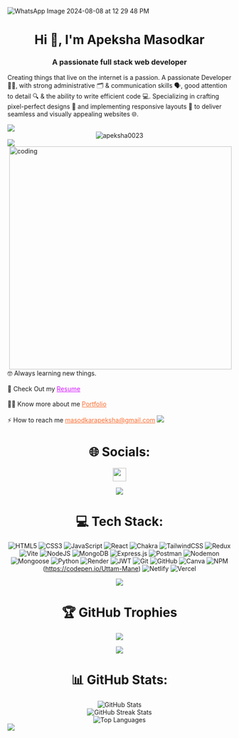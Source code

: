 
![WhatsApp Image 2024-08-08 at 12 29 48 PM](https://github.com/user-attachments/assets/8d0a5977-b520-4424-941d-c0dc9dc7254a)




<h1 align="center">Hi 👋, I'm Apeksha Masodkar</h1>
<h3 align="center">A passionate full stack web developer</h3>

Creating things that live on the internet is a passion. A passionate Developer 👨‍💻, with strong administrative 🗂️ & communication skills 🗣️, good attention to detail 🔍 & the ability to write efficient code 💻. Specializing in crafting pixel-perfect designs 🎨 and implementing responsive layouts 📱 to deliver seamless and visually appealing websites 🌐.

<img src='https://raw.githubusercontent.com/andreasbm/readme/master/assets/lines/colored.png' />

<div align="center">
  <img src="https://komarev.com/ghpvc/?username=apeksha0023&label=Profile%20views&color=0e75b6&style=flat" alt="apeksha0023" />
</div>
 
<img src='https://raw.githubusercontent.com/andreasbm/readme/master/assets/lines/colored.png' />

<img align="right" alt="coding" width="500" src="https://raw.githubusercontent.com/PolarBearGG/PolarBearGG/master/web-developer.gif">
<br>
🤓 Always learning new things.
<br>
<br>
🤔 Check Out my <a href="https://drive.google.com/file/d/1jYVn4gVh-8VD5soyaS3InP2tNqv9Pquv/view?usp=sharing" style="color: rgb(211, 28, 255);">Resume</a>
<br><br>
👨‍💻 Know more about me <a href="" style="color: rgb(250, 111, 50);">Portfolio</a>
<br><br>
⚡ How to reach me <a href="mailto:masodkarapeksha@gmail.com" style="color:rgb(250, 111, 50);">masodkarapeksha@gmail.com</a>

<img src='https://raw.githubusercontent.com/andreasbm/readme/master/assets/lines/colored.png' />

<div align="center">

# 🌐 Socials:
<a href="https://www.linkedin.com/in/apeksha-masodkar/"><img src="https://img.shields.io/badge/LinkedIn-%230077B5.svg?logo=linkedin&logoColor=white" height="30" /></a>

<img src='https://raw.githubusercontent.com/andreasbm/readme/master/assets/lines/colored.png' />

# 💻 Tech Stack:

![HTML5](https://img.shields.io/badge/html5-%23E34F26.svg?style=for-the-badge&logo=html5&logoColor=white) ![CSS3](https://img.shields.io/badge/css3-%231572B6.svg?style=for-the-badge&logo=css3&logoColor=white) ![JavaScript](https://img.shields.io/badge/javascript-%23323330.svg?style=for-the-badge&logo=javascript&logoColor=%23F7DF1E) ![React](https://img.shields.io/badge/react-%2320232a.svg?style=for-the-badge&logo=react&logoColor=%2361DAFB) ![Chakra](https://img.shields.io/badge/chakra-%234ED1C5.svg?style=for-the-badge&logo=chakraui&logoColor=white) ![TailwindCSS](https://img.shields.io/badge/tailwindcss-%2338B2AC.svg?style=for-the-badge&logo=tailwind-css&logoColor=white) ![Redux](https://img.shields.io/badge/redux-%23593d88.svg?style=for-the-badge&logo=redux&logoColor=white) ![Vite](https://img.shields.io/badge/vite-%23646CFF.svg?style=for-the-badge&logo=vite&logoColor=white) ![NodeJS](https://img.shields.io/badge/node.js-6DA55F?style=for-the-badge&logo=node.js&logoColor=white) ![MongoDB](https://img.shields.io/badge/MongoDB-%234ea94b.svg?style=for-the-badge&logo=mongodb&logoColor=white) ![Express.js](https://img.shields.io/badge/express.js-%23404d59.svg?style=for-the-badge&logo=express&logoColor=%2361DAFB) ![Postman](https://img.shields.io/badge/Postman-FF6C37?style=for-the-badge&logo=postman&logoColor=white) ![Nodemon](https://img.shields.io/badge/NODEMON-%23323330.svg?style=for-the-badge&logo=nodemon&logoColor=%BBDEAD) <img src="https://img.shields.io/badge/Mongoose-%23880000.svg?&style=for-the-badge&logo=mongoose&logoColor=white" alt="Mongoose"> ![Python](https://img.shields.io/badge/python-3670A0?style=for-the-badge&logo=python&logoColor=ffdd54) ![Render](https://img.shields.io/badge/Render-%46E3B7.svg?style=for-the-badge&logo=render&logoColor=white) ![JWT](https://img.shields.io/badge/JWT-black?style=for-the-badge&logo=JSON%20web%20tokens) ![Git](https://img.shields.io/badge/git-%23F05033.svg?style=for-the-badge&logo=git&logoColor=white) ![GitHub](https://img.shields.io/badge/github-%23121011.svg?style=for-the-badge&logo=github&logoColor=white) ![Canva](https://img.shields.io/badge/Canva-%2300C4CC.svg?style=for-the-badge&logo=Canva&logoColor=white) ![NPM](https://img.shields.io/badge/NPM-%23CB3837.svg?style=for-the-badge&logo=npm&logoColor=white) (https://codepen.io/Uttam-Mane) ![Netlify](https://img.shields.io/badge/netlify-%23000000.svg?style=for-the-badge&logo=netlify&logoColor=#00C7B7) ![Vercel](https://img.shields.io/badge/vercel-%23000000.svg?style=for-the-badge&logo=vercel&logoColor=white)

<img src='https://raw.githubusercontent.com/andreasbm/readme/master/assets/lines/colored.png' />

# 🏆 GitHub Trophies
![](https://github-profile-trophy.vercel.app/?username=apeksha0023&theme=dark&no-frame=true&no-bg=true&margin-w=4)

<img src='https://raw.githubusercontent.com/andreasbm/readme/master/assets/lines/colored.png' />

# 📊 GitHub Stats:

  <img src="https://github-readme-stats.vercel.app/api?username=apeksha0023&theme=holi&hide_border=false&include_all_commits=false&count_private=false" alt="GitHub Stats" />
  <br>
  <img src="https://github-readme-streak-stats.herokuapp.com/?user=apeksha0023&theme=holi&hide_border=false" alt="GitHub Streak Stats" />
  <br>
  <img src="https://github-readme-stats.vercel.app/api/top-langs/?username=apeksha0023&theme=holi&hide_border=false&include_all_commits=false&count_private=false&layout=compact" alt="Top Languages" />
</div>


<img src='https://raw.githubusercontent.com/andreasbm/readme/master/assets/lines/colored.png' />
